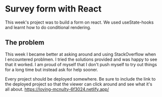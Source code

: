 # Survey form with React
This week's project was to build a form on react. We used useState-hooks and learnt how to do conditional rendering.

## The problem
This week I became better at asking around and using StackOverflow when I encountered problmen. I tried the solutions provided and was happy to see that it worked. I am proud of myself that I don't push myself to try out things for a long time but instead ask for help sooner.

Every project should be deployed somewhere. Be sure to include the link to the deployed project so that the viewer can click around and see what it's all about.
https://loving-mcnulty-6f3024.netlify.app/
